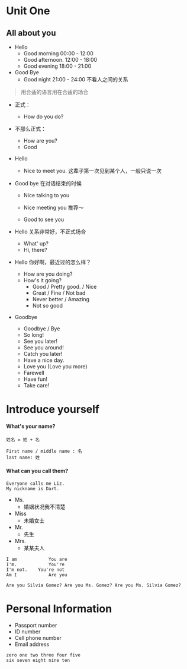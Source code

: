 # Unit One

## All about you 

- Hello
  - Good morning     	 00:00 - 12:00
  - Good afternoon.  	12:00 - 18:00
  - Good evening          18:00 - 21:00
- Good Bye   
  - Good night              21:00 -  24:00    不看人之间的关系



> 用合适的语言用在合适的场合

- 正式：
  - How do you do?
- 不那么正式：
  - How are you?
  - Good

- Hello

  - Nice to meet you.   这辈子第一次见到某个人，一般只说一次

- Good bye   在对话结束的时候

  - Nice talking to you  

  - Nice meeting you  推荐～

  - Good to see you 

    

- Hello  关系非常好，不正式场合

  - What' up?
  - Hi, there?

- Hello  你好啊，最近过的怎么样？

  - How are you doing?   
  - How's it going?
    - Good / Pretty good. / Nice
    - Great / Fine / Not bad
    - Never better / Amazing
    - Not so good

  

- Goodbye

  - Goodbye / Bye
  - So long!
  - See you later!
  - See you around!
  - Catch you later!
  - Have a nice day.
  - Love you (Love you more)
  - Farewell
  - Have fun!
  - Take care!

# Introduce yourself

#### What's your name?

```
姓名 = 姓 + 名

First name / middle name : 名
last name: 姓
```

#### What can you call them?

````
Everyone calls me Liz.
My nickname is Dart.
````

- Ms.
  - 婚姻状况我不清楚
- Miss
  - 未婚女士
- Mr.
  - 先生
- Mrs.
  - 某某夫人

```
I am  			You are
I'm.  			You're
I'm not.    You're not
Am I  			Are you

Are you Silvia Gomez? Are you Ms. Gomez? Are you Ms. Silvia Gomez?
```



# Personal Information

-  Passport number
- ID number
- Cell phone number
- Email address

```
zero one two three four five
six seven eight nine ten
```

 

